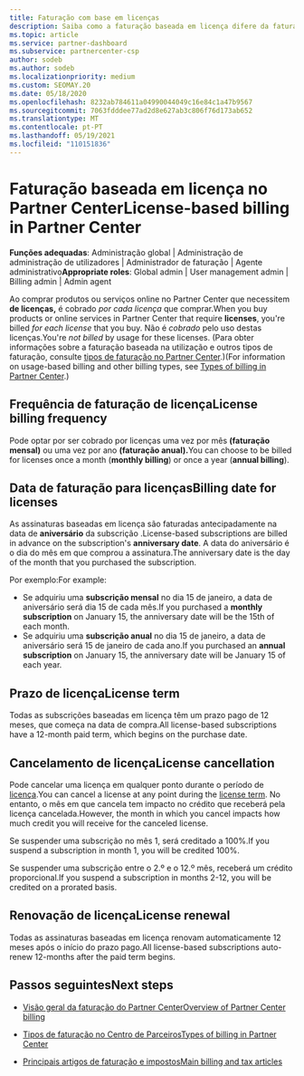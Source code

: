 ```yaml
---
title: Faturação com base em licenças
description: Saiba como a faturação baseada em licença difere da faturação baseada no uso no Partner Center, incluindo como é faturado por licença (não por utilização da licença).
ms.topic: article
ms.service: partner-dashboard
ms.subservice: partnercenter-csp
author: sodeb
ms.author: sodeb
ms.localizationpriority: medium
ms.custom: SEOMAY.20
ms.date: 05/18/2020
ms.openlocfilehash: 8232ab784611a04990044049c16e84c1a47b9567
ms.sourcegitcommit: 7063fdddee77ad2d8e627ab3c806f76d173ab652
ms.translationtype: MT
ms.contentlocale: pt-PT
ms.lasthandoff: 05/19/2021
ms.locfileid: "110151836"
---
```

# <a name="license-based-billing-in-partner-center"></a><span data-ttu-id="b1fe6-103">Faturação baseada em licença no Partner Center</span><span class="sxs-lookup"><span data-stu-id="b1fe6-103">License-based billing in Partner Center</span></span>

<span data-ttu-id="b1fe6-104">**Funções adequadas**: Administração global | Administração de administração de utilizadores | Administrador de faturação | Agente administrativo</span><span class="sxs-lookup"><span data-stu-id="b1fe6-104">**Appropriate roles**: Global admin | User management admin | Billing admin | Admin agent</span></span>

<span data-ttu-id="b1fe6-105">Ao comprar produtos ou serviços online no Partner Center que necessitem **de licenças,** é cobrado *por cada licença* que comprar.</span><span class="sxs-lookup"><span data-stu-id="b1fe6-105">When you buy products or online services in Partner Center that require **licenses**, you're billed *for each license* that you buy.</span></span> <span data-ttu-id="b1fe6-106">Não é *cobrado* pelo uso destas licenças.</span><span class="sxs-lookup"><span data-stu-id="b1fe6-106">You're *not billed* by usage for these licenses.</span></span> <span data-ttu-id="b1fe6-107">(Para obter informações sobre a faturação baseada na utilização e outros tipos de faturação, consulte [tipos de faturação no Partner Center](./billing-basics.md).)</span><span class="sxs-lookup"><span data-stu-id="b1fe6-107">(For information on usage-based billing and other billing types, see [Types of billing in Partner Center](./billing-basics.md).)</span></span>

## <a name="license-billing-frequency"></a><span data-ttu-id="b1fe6-108">Frequência de faturação de licença</span><span class="sxs-lookup"><span data-stu-id="b1fe6-108">License billing frequency</span></span>

<span data-ttu-id="b1fe6-109">Pode optar por ser cobrado por licenças uma vez por mês **(faturação mensal)** ou uma vez por ano **(faturação anual).**</span><span class="sxs-lookup"><span data-stu-id="b1fe6-109">You can choose to be billed for licenses once a month (**monthly billing**) or once a year (**annual billing**).</span></span> 

## <a name="billing-date-for-licenses"></a><span data-ttu-id="b1fe6-110">Data de faturação para licenças</span><span class="sxs-lookup"><span data-stu-id="b1fe6-110">Billing date for licenses</span></span>

<span data-ttu-id="b1fe6-111">As assinaturas baseadas em licença são faturadas antecipadamente na data de **aniversário** da subscrição .</span><span class="sxs-lookup"><span data-stu-id="b1fe6-111">License-based subscriptions are billed in advance on the subscription's **anniversary date**.</span></span> <span data-ttu-id="b1fe6-112">A data do aniversário é o dia do mês em que comprou a assinatura.</span><span class="sxs-lookup"><span data-stu-id="b1fe6-112">The anniversary date is the day of the month that you purchased the subscription.</span></span>

<span data-ttu-id="b1fe6-113">Por exemplo:</span><span class="sxs-lookup"><span data-stu-id="b1fe6-113">For example:</span></span>

- <span data-ttu-id="b1fe6-114">Se adquiriu uma **subscrição mensal** no dia 15 de janeiro, a data de aniversário será dia 15 de cada mês.</span><span class="sxs-lookup"><span data-stu-id="b1fe6-114">If you purchased a **monthly subscription** on January 15, the anniversary date will be the 15th of each month.</span></span>
- <span data-ttu-id="b1fe6-115">Se adquiriu uma **subscrição anual** no dia 15 de janeiro, a data de aniversário será 15 de janeiro de cada ano.</span><span class="sxs-lookup"><span data-stu-id="b1fe6-115">If you purchased an **annual subscription** on January 15, the anniversary date will be January 15 of each year.</span></span>

## <a name="license-term"></a><span data-ttu-id="b1fe6-116">Prazo de licença</span><span class="sxs-lookup"><span data-stu-id="b1fe6-116">License term</span></span>

<span data-ttu-id="b1fe6-117">Todas as subscrições baseadas em licença têm um prazo pago de 12 meses, que começa na data de compra.</span><span class="sxs-lookup"><span data-stu-id="b1fe6-117">All license-based subscriptions have a 12-month paid term, which begins on the purchase date.</span></span>

## <a name="license-cancellation"></a><span data-ttu-id="b1fe6-118">Cancelamento de licença</span><span class="sxs-lookup"><span data-stu-id="b1fe6-118">License cancellation</span></span>

<span data-ttu-id="b1fe6-119">Pode cancelar uma licença em qualquer ponto durante o período de [licença](#license-term).</span><span class="sxs-lookup"><span data-stu-id="b1fe6-119">You can cancel a license at any point during the [license term](#license-term).</span></span> <span data-ttu-id="b1fe6-120">No entanto, o mês em que cancela tem impacto no crédito que receberá pela licença cancelada.</span><span class="sxs-lookup"><span data-stu-id="b1fe6-120">However, the month in which you cancel impacts how much credit you will receive for the canceled license.</span></span>

<span data-ttu-id="b1fe6-121">Se suspender uma subscrição no mês 1, será creditado a 100%.</span><span class="sxs-lookup"><span data-stu-id="b1fe6-121">If you suspend a subscription in month 1, you will be credited 100%.</span></span>

<span data-ttu-id="b1fe6-122">Se suspender uma subscrição entre o 2.º e o 12.º mês, receberá um crédito proporcional.</span><span class="sxs-lookup"><span data-stu-id="b1fe6-122">If you suspend a subscription in months 2-12, you will be credited on a prorated basis.</span></span>

## <a name="license-renewal"></a><span data-ttu-id="b1fe6-123">Renovação de licença</span><span class="sxs-lookup"><span data-stu-id="b1fe6-123">License renewal</span></span>

<span data-ttu-id="b1fe6-124">Todas as assinaturas baseadas em licença renovam automaticamente 12 meses após o início do prazo pago.</span><span class="sxs-lookup"><span data-stu-id="b1fe6-124">All license-based subscriptions auto-renew 12-months after the paid term begins.</span></span>

## <a name="next-steps"></a><span data-ttu-id="b1fe6-125">Passos seguintes</span><span class="sxs-lookup"><span data-stu-id="b1fe6-125">Next steps</span></span>

- [<span data-ttu-id="b1fe6-126">Visão geral da faturação do Partner Center</span><span class="sxs-lookup"><span data-stu-id="b1fe6-126">Overview of Partner Center billing</span></span>](billing-basics.md)

- [<span data-ttu-id="b1fe6-127">Tipos de faturação no Centro de Parceiros</span><span class="sxs-lookup"><span data-stu-id="b1fe6-127">Types of billing in Partner Center</span></span>](./billing-basics.md)

- [<span data-ttu-id="b1fe6-128">Principais artigos de faturação e impostos</span><span class="sxs-lookup"><span data-stu-id="b1fe6-128">Main billing and tax articles</span></span>](billing.md)